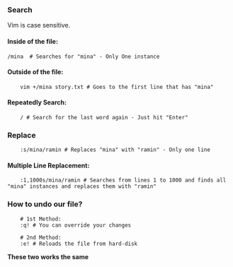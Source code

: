 

### Search

Vim is case sensitive.

#### Inside of the file:
```
/mina  # Searches for "mina" - Only One instance
```
#### Outside of the file:
```
	vim +/mina story.txt # Goes to the first line that has "mina"
```

#### Repeatedly Search:
```
	/ # Search for the last word again - Just hit "Enter"
```


### Replace
```
	:s/mina/ramin # Replaces "mina" with "ramin" - Only one line
```
####  Multiple Line Replacement:
```
	:1,1000s/mina/ramin # Searches from lines 1 to 1000 and finds all "mina" instances and replaces them with "ramin"
```



### How to undo our file?
```
	# 1st Method:
	:q! # You can override your changes 

	# 2nd Method:
	:e! # Reloads the file from hard-disk 

```

**These two works the same**



